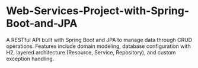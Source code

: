 # Web-Services-Project-with-Spring-Boot-and-JPA
A RESTful API built with Spring Boot and JPA to manage data through CRUD operations. Features include domain modeling, database configuration with H2, layered architecture (Resource, Service, Repository), and custom exception handling.
